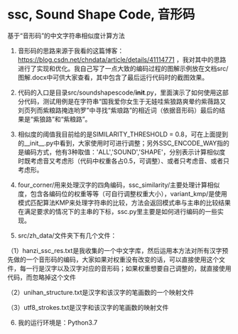 # ssc, Sound Shape Code, 音形码
基于“音形码”的中文字符串相似度计算方法

1. 音形码的思路来源于我看的这篇博客：https://blog.csdn.net/chndata/article/details/41114771 ，我对其中的思路进行了实现和优化。我自己写了一点大致的编码过程的图解示例放在文档src/图解.docx中可供大家查看，其中包含了最后运行代码时的截图效果。

2. 代码的入口是目录src/soundshapescode/__init__.py，里面演示了如何使用这部分代码，测试用例是在字符串“国我爱你女生于无娃哇紫狼路爽晕约紫薇路又刘页列而紫粮路掩连哟罗”中寻找“紫琅路”的相近词（依据音形码）最后的结果是“紫狼路”和“紫粮路”。

3. 相似度的阈值我目前给的是SIMILARITY_THRESHOLD = 0.8，可在上面提到的__init__.py中看到，大家使用时可进行调整；另外SSC_ENCODE_WAY指的是编码方式，他有3种取值：'ALL','SOUND','SHAPE'，分别表示计算相似度时既考虑音又考虑形（代码中权重各占0.5，可调整）、或者只考虑音、或者只考虑形。

4. four_corner/用来处理汉字的四角编码，ssc_similarity/主要处理计算相似度，包含各编码位的权重等等（可自行调整权重大小），variant_kmp/是使用模式匹配算法KMP来处理字符串的比较，方法会返回模式串与主串的比较结果在满足要求的情况下的主串的下标，ssc.py里主要是如何进行编码的一些实现。

5. src/zh_data/文件夹下有几个文件：

（1）hanzi_ssc_res.txt是我收集的一个中文字库，然后运用本方法对所有汉字预先做的一个音形码的编码，大家如果对权重没有改变的话，可以直接使用这个文件，每一行是汉字以及汉字对应的音形码；如果权重想要自己调整的，就直接使用代码，而忽略掉这个文件

（2）unihan_structure.txt是汉字和该汉字的笔画数的一个映射文件

（3）utf8_strokes.txt是汉字和该汉字的笔画数的映射文件

6. 我的运行环境是：Python3.7
